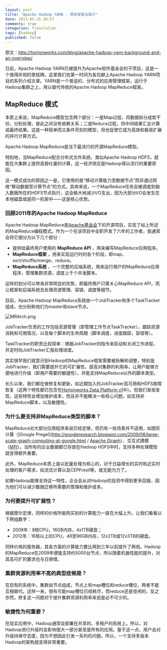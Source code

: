 ```yaml
---
layout: post
title: "Apache Hadoop YARN - 项目背景与简介"
date: 2013-05-25 10:57
comments: true
categories: Translation
tags: [hadoop]
published: false
---
```


原文：http://hortonworks.com/blog/apache-hadoop-yarn-background-and-an-overview/

日前，Apache Hadoop YARN已被提升为Apache软件基金会的子项目，这是一个值得庆祝的里程碑。这里我们也第一时间为各位献上Apache Hadoop YARN项目的系列介绍文章。YARN是一个普适的、分布式的应用管理框架，运行于Hadoop集群之上，用以替代传统的Apache Hadoop MapReduce框架。

## MapReduce 模式

本质上来说，MapReduce模型包含两个部分：一是Map过程，将数据拆分成若干份，分别处理，彼此之间没有依赖关系；二是Reduce过程，将中间结果汇总计算成最终结果。这是一种简单而又条件苛刻的模型，但也促使它成为高效和极易扩展的并行计算方式。

Apache Hadoop MapReduce是当下最流行的开源MapReduce模型。

特别地，当MapReduce配合分布式文件系统，类似Apache Hadoop HDFS，就能在大集群上提供高吞吐量的计算，这一经济效应是Hadoop得以流行的重要原因。

这一模式成功的原因之一是，它使用的是“移动计算能力至数据节点”而非通过网络“移动数据至计算节点”的方式。具体来说，一个MapReduce任务会被调度到输入数据所在的HDFS节点执行，这会极大地减少I/O支出，因为大部分I/O会发生在本地磁盘或是同一机架中——这是核心优势。

### 回顾2011年的Apache Hadoop MapReduce

Apache Hadoop MapReduce是[Apache基金会](http://www.apache.org/)下的开源项目，实现了如上所述的MapReduce编程模式。作为一个在该项目中全职开发了六年的工作者，我通常会将它细分为以下几个部分：

* 提供给最终用户使用的 **MapReduce API** ，用来编写MapReduce应用程序。
* **MapReduce框架** ，用来实现运行时的各个阶段，即map、sort/shuffle/merge、reduce。
* **MapReduce系统** ，一个完整的后端系统，用来运行用户的MapReduce应用程序，管理集群资源，调度上千个并发脚本。

这样的划分可以带来非常明显的优势，即最终用户只需关心MapReduce API，而让框架和后端系统去处理资源管理、容错、调度等细节。

目前，Apache Hadoop MapReduce系统由一个JobTracker和多个TaskTracker组成，也分别称他们为master和slave节点。

![MRArch.png](http://hortonworks.com/wp-content/uploads/2012/08/MRArch.png)

JobTracker负责的工作包括资源管理（即管理工作节点TaskTracker），跟踪资源消耗和可用情况，以及每个脚本的生命周期（脚本调度，进度跟踪，容错等）。

TaskTracker的职责比较简单：根据JobTracker的指令来启动和关闭工作进程，并定时向JobTracker汇报处理进度。

其实很早我们就意识到Hadoop的MapReduce框架需要被拆解和调整，特别是JobTracker，我们需要提升它的可扩展性，提高对集群的利用率，让用户能够方便地进行升级（即用户需要的敏捷性），并能支持MapReduce以外的脚本类型。

长久以来，我们都在做修复和更新，如近期加入的JobTracker高可用和HDFS故障恢复（这两个特性都已包含在[Hortonworks Data Platform v1](http://hortonworks.com/download/)中）。但我们渐渐发现，这些特性会增加维护成本，而且并不能解决一些核心问题，如支持非MapReduce脚本，以及敏捷性。

### 为什么要支持非MapReduce类型的脚本？

MapReduce对大部分应用程序来说已经足够，但仍有一些场景并不适用，如图形计算（[Google Pregel](http://googleresearch.blogspot.com/2009/06/large-scale-graph-computing-at-google.html / [Apache Giraph](http://giraph.apache.org/)）、交互式建模（[MPI](http://en.wikipedia.org/wiki/Message_Passing_Interface)）。当所有的企业数据都已存放在Hadoop HDFS中时，支持多种处理模型就变得额外重要。

此外，MapReduce本质上是以批量处理为核心的，对于日益增长的实时和近实时处理的客户需求，如流式计算以及CEPFresil等，就无能为力了。

如果Hadoop能够支持这一特性，企业会从对Hadoop的投资中得到更多回报，因为他们可以减少数据迁移所需要的管理和维护成本。

### 为何要提升可扩展性？

根据摩尔定律，同样的价格所能购买到的计算能力一直在大幅上升。让我们看看以下两组数字：

* 2009年：8核CPU，16GB内存，4x1TB硬盘；
* 2012年：16核以上的CPU，48至96GB内存，12x2TB或12x3TB的硬盘。

同样价格的服务器，其各方面的计算能力要比两到三年以前提升了两倍。Hadoop的MapReduce在2009年便能支持约5000台节点，所以随着机器性能的提升，对其高可扩的要求也与日俱增。

### 集群资源利用率不高的典型症候是？

在现有的系统中，集群由节点组成，节点上有map槽位和reduce槽位，两者不能互相替代。这样一来，很有可能map槽位已经耗尽，而reduce还是空闲的，反之亦然。修复这一问题对于提升集群资源利用率来说是必不可少的。

### 敏捷性为何重要？

在现实应用中，Hadoop通常会部署在共享的、多租户的系统上。所以，对Hadoop进行升级时会影响很大一部分甚至是所有的应用。基于这一点，用户会对升级持保守态度，因为不想因此引发一系列的问题。所以，一个支持多版本Hadoop的架构就变得非常重要。
